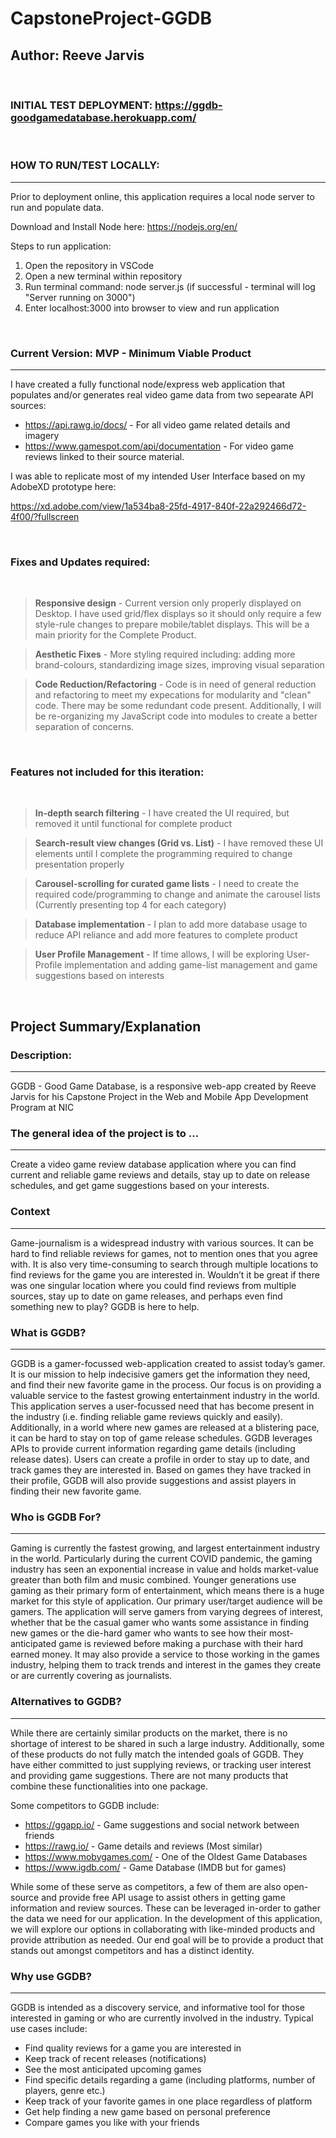 # **CapstoneProject-GGDB**

## **Author:** Reeve Jarvis

<br/>

### INITIAL TEST DEPLOYMENT: https://ggdb-goodgamedatabase.herokuapp.com/

<br/>

### **HOW TO RUN/TEST LOCALLY:**

---

Prior to deployment online, this application requires a local node server to run and populate data. 

Download and Install Node here: https://nodejs.org/en/

Steps to run application:

1. Open the repository in VSCode
2. Open a new terminal within repository
3. Run terminal command: node server.js (if successful - terminal will log "Server running on 3000")
4. Enter localhost:3000 into browser to view and run application

<br/>

### **Current Version:** MVP - Minimum Viable Product

---

I have created a fully functional node/express web application that populates and/or generates real video game data from two sepearate API sources:

-   https://api.rawg.io/docs/ - For all video game related details and imagery
-   https://www.gamespot.com/api/documentation - For video game reviews linked to their source material.

I was able to replicate most of my intended User Interface based on my AdobeXD prototype here:

https://xd.adobe.com/view/1a534ba8-25fd-4917-840f-22a292466d72-4f00/?fullscreen

<br/>

### **Fixes and Updates required:**

<br/>

> **Responsive design** - Current version only properly displayed on Desktop. I have used grid/flex displays so it should only require a few style-rule changes to prepare mobile/tablet displays. This will be a main priority for the Complete Product.

> **Aesthetic Fixes** - More styling required including: adding more brand-colours, standardizing image sizes, improving visual separation

> **Code Reduction/Refactoring** - Code is in need of general reduction and refactoring to meet my expecations for modularity and "clean" code. There may be some redundant code present. Additionally, I will be re-organizing my JavaScript code into modules to create a better separation of concerns.

<br/>

### **Features not included for this iteration:**

<br/>

> **In-depth search filtering** - I have created the UI required, but removed it until functional for complete product

> **Search-result view changes (Grid vs. List)** - I have removed these UI elements until I complete the programming required to change presentation properly

> **Carousel-scrolling for curated game lists** - I need to create the required code/programming to change and animate the carousel lists (Currently presenting top 4 for each category)

> **Database implementation** - I plan to add more database usage to reduce API reliance and add more features to complete product

> **User Profile Management** - If time allows, I will be exploring User-Profile implementation and adding game-list management and game suggestions based on interests

<br/>

## **Project Summary/Explanation**

### **Description:**

---

GGDB - Good Game Database, is a responsive web-app created by Reeve Jarvis for his Capstone Project in the Web and Mobile App Development Program at NIC

### **The general idea of the project is to …**

---

Create a video game review database application where you can find current and reliable game reviews and details, stay up to date on release schedules, and get game suggestions based on your interests.

### **Context**

---

Game-journalism is a widespread industry with various sources. It can be hard to find reliable reviews for games, not to mention ones that you agree with. It is also very time-consuming to search through multiple locations to find reviews for the game you are interested in. Wouldn’t it be great if there was one singular location where you could find reviews from multiple sources, stay up to date on game releases, and perhaps even find something new to play? GGDB is here to help.

### **What is GGDB?**

---

GGDB is a gamer-focussed web-application created to assist today’s gamer. It is our mission to help indecisive gamers get the information they need, and find their new favorite game in the process. Our focus is on providing a valuable service to the fastest growing entertainment industry in the world. This application serves a user-focussed need that has become present in the industry (i.e. finding reliable game reviews quickly and easily). Additionally, in a world where new games are released at a blistering pace, it can be hard to stay on top of game release schedules. GGDB leverages APIs to provide current information regarding game details (including release dates). Users can create a profile in order to stay up to date, and track games they are interested in. Based on games they have tracked in their profile, GGDB will also provide suggestions and assist players in finding their new favorite game.

### **Who is GGDB For?**

---

Gaming is currently the fastest growing, and largest entertainment industry in the world. Particularly during the current COVID pandemic, the gaming industry has seen an exponential increase in value and holds market-value greater than both film and music combined. Younger generations use gaming as their primary form of entertainment, which means there is a huge market for this style of application. Our primary user/target audience will be gamers. The application will serve gamers from varying degrees of interest, whether that be the casual gamer who wants some assistance in finding new games or the die-hard gamer who wants to see how their most-anticipated game is reviewed before making a purchase with their hard earned money. It may also provide a service to those working in the games industry, helping them to track trends and interest in the games they create or are currently covering as journalists.

### **Alternatives to GGDB?**

---

While there are certainly similar products on the market, there is no shortage of interest to be shared in such a large industry. Additionally, some of these products do not fully match the intended goals of GGDB. They have either committed to just supplying reviews, or tracking user interest and providing game suggestions. There are not many products that combine these functionalities into one package.

Some competitors to GGDB include:

-   https://ggapp.io/ - Game suggestions and social network between friends
-   https://rawg.io/ - Game details and reviews (Most similar)
-   https://www.mobygames.com/ - One of the Oldest Game Databases
-   https://www.igdb.com/ - Game Database (IMDB but for games)

While some of these serve as competitors, a few of them are also open-source and provide free API usage to assist others in getting game information and review sources. These can be leveraged in-order to gather the data we need for our application. In the development of this application, we will explore our options in collaborating with like-minded products and provide attribution as needed. Our end goal will be to provide a product that stands out amongst competitors and has a distinct identity.

### Why use GGDB?

---

GGDB is intended as a discovery service, and informative tool for those interested in gaming or who are currently involved in the industry. Typical use cases include:

-   Find quality reviews for a game you are interested in
-   Keep track of recent releases (notifications)
-   See the most anticipated upcoming games
-   Find specific details regarding a game (including platforms, number of players, genre etc.)
-   Keep track of your favorite games in one place regardless of platform
-   Get help finding a new game based on personal preference
-   Compare games you like with your friends
